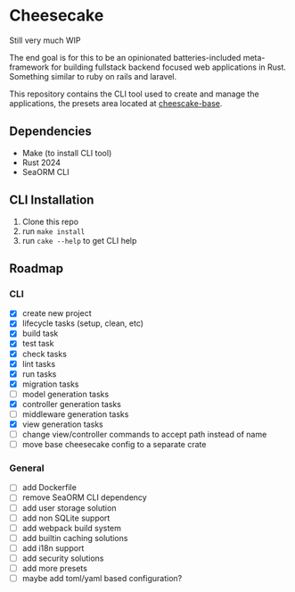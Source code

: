 
# Cheesecake

Still very much WIP

The end goal is for this to be an opinionated batteries-included meta-framework
for building fullstack backend focused web applications in Rust. Something similar
to ruby on rails and laravel.

This repository contains the CLI tool used to create and manage the
applications, the presets area located at
[cheescake-base](https://github.com/LunarParfait/cheesecake-base).

## Dependencies
- Make (to install CLI tool)
- Rust 2024
- SeaORM CLI

## CLI Installation
1. Clone this repo
2. run `make install`
3. run `cake --help` to get CLI help


## Roadmap

### CLI
- [x] create new project
- [x] lifecycle tasks (setup, clean, etc)
- [x] build task
- [x] test task
- [x] check tasks
- [x] lint tasks
- [x] run tasks
- [x] migration tasks
- [ ] model generation tasks
- [x] controller generation tasks
- [ ] middleware generation tasks
- [x] view generation tasks
- [ ] change view/controller commands to accept path instead of name
- [ ] move base cheesecake config to a separate crate

### General
- [ ] add Dockerfile
- [ ] remove SeaORM CLI dependency
- [ ] add user storage solution
- [ ] add non SQLite support
- [ ] add webpack build system
- [ ] add builtin caching solutions
- [ ] add i18n support
- [ ] add security solutions
- [ ] add more presets
- [ ] maybe add toml/yaml based configuration?
